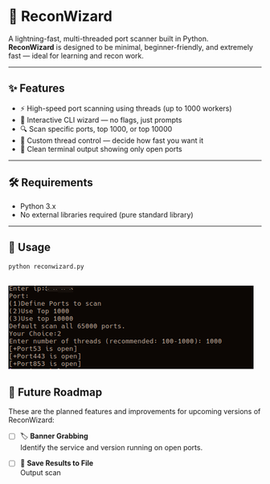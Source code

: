 # 🧙 ReconWizard

A lightning-fast, multi-threaded port scanner built in Python.  
**ReconWizard** is designed to be minimal, beginner-friendly, and extremely fast — ideal for learning and recon work.

---

## ✨ Features

- ⚡ High-speed port scanning using threads (up to 1000 workers)
- 🧠 Interactive CLI wizard — no flags, just prompts
- 🔍 Scan specific ports, top 1000, or top 10000
- 🔧 Custom thread control — decide how fast you want it
- 🧼 Clean terminal output showing only open ports

---

## 🛠 Requirements

- Python 3.x  
- No external libraries required (pure standard library)

---

## 🚀 Usage

```bash
python reconwizard.py
```
![image.png](ReconWizard.png)
---
## 🔮 Future Roadmap

These are the planned features and improvements for upcoming versions of ReconWizard:

- [ ] 🏷️ **Banner Grabbing**  
      Identify the service and version running on open ports.

- [ ] 💾 **Save Results to File**  
      Output scan
